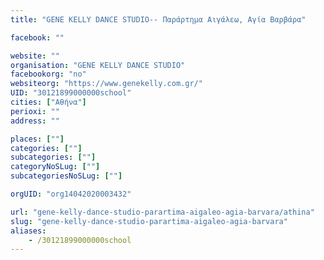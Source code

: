 ```yaml
---
title: "GENE KELLY DANCE STUDIO-- Παράρτημα Αιγάλεω, Αγία Βαρβάρα"

facebook: ""

website: ""
organisation: "GENE KELLY DANCE STUDIO"
facebookorg: "no"
websiteorg: "https://www.genekelly.com.gr/"
UID: "30121899000000school"
cities: ["Αθήνα"]
perioxi: ""
address: ""

places: [""]
categories: [""]
subcategories: [""]
categoryNoSLug: [""]
subcategoriesNoSLug: [""]

orgUID: "org14042020003432"

url: "gene-kelly-dance-studio-parartima-aigaleo-agia-barvara/athina"
slug: "gene-kelly-dance-studio-parartima-aigaleo-agia-barvara"
aliases:
    - /30121899000000school
---
```





